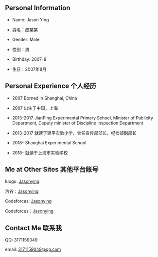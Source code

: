 ## Personal Information

- Name: Jason Ying

- 姓名：应某某

- Gender: Male

- 性别：男

- Birthday: 2007-8

- 生日：2007年8月

## Personal Experience 个人经历

- 2007 Borned in Shanghai, China

- 2007 出生于中国，上海

- 2013-2017 JianPing Experimental Primary School, Minister of Publicity Department, Deputy minister of Discipline Inspection Department

- 2013-2017 就读于建平实验小学，曾任宣传部部长，纪检部副部长

- 2018- Shanghai Experimental School

- 2018- 就读于上海市实验学校

## Me at Other Sites 其他平台账号

luogu: [Jasonying](https://www.luogu.com.cn/user/290524)

洛谷：[Jasonying](https://www.luogu.com.cn/user/290524)

Codeforces: [Jasonying](https://www.codeforces.com/profile/Jasonying)

Codeforces：[Jasonying](https://www.codeforces.com/profile/Jasonying)

## Contact Me 联系我

QQ: 3171159049

email: 3171159049@qq.com
